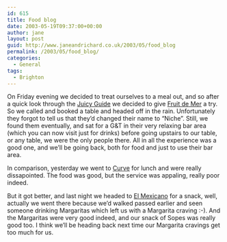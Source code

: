 ```yaml
---
id: 615
title: Food blog
date: 2003-05-19T09:37:00+00:00
author: jane
layout: post
guid: http://www.janeandrichard.co.uk/2003/05/food_blog
permalink: /2003/05/food_blog/
categories:
  - General
tags:
  - Brighton
---
```

On Friday evening we decided to treat ourselves to a meal out, and so after a quick look through the [Juicy Guide](http://www.janeandrichard.co.uk/books/reviews/rich/juicy.xml) we decided to give [Fruit de Mer](http://www.thisisbrightonandhove.co.uk/brighton__hove/leisure/eating_out/seafood/fruitdemer.html) a try. So we called and booked a table and headed off in the rain. Unfortunately they forgot to tell us that they&#8217;d changed their name to &#8220;Niche&#8221;. Still, we found them eventually, and sat for a G&T in their very relaxing bar area (which you can now visit just for drinks) before going upstairs to our table, or any table, we were the only people there. All in all the experience was a good one, and we&#8217;ll be going back, both for food and just to use their bar area.

In comparison, yesterday we went to [Curve](http://www.thisisbrightonandhove.co.uk/brighton__hove/leisure/eating_out/international/curve2.html) for lunch and were really dissapointed. The food was good, but the service was appaling, really poor indeed.

But it got better, and last night we headed to [El Mexicano](http://www.elmexicano.co.uk/) for a snack, well, actually we went there because we&#8217;d walked passed earlier and seen someone drinking Margaritas which left us with a Margarita craving :-). And the Margaritas were very good indeed, and our snack of Sopes was really good too. I think we&#8217;ll be heading back next time our Margarita cravings get too much for us.
